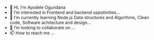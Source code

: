 - 👋 Hi, I’m Ayodele Ogundana
- 👀 I’m interested in Frontend and backend opputinities...
- 🌱 I’m currently learning Node.js Data structures and Algorthms, Clean code, Software achitecture and design...
- 💞️ I’m looking to collaborate on ...
- 📫 How to reach me ...

<!---
ernestralph/ernestralph is a ✨ special ✨ repository because its `README.md` (this file) appears on your GitHub profile.
You can click the Preview link to take a look at your changes.
--->
